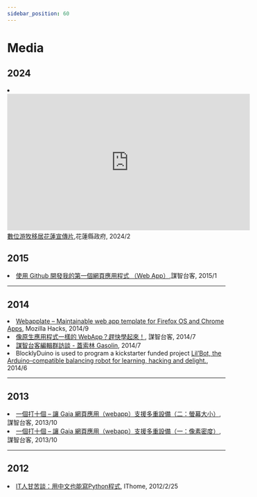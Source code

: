 ```yaml
---
sidebar_position: 60
---
```


# Media

## 2024
<li><iframe width="560" height="315" src="https://www.youtube.com/embed/OQoZWGhVDjA?si=brsmMlaJ93A2DrdC&amp;start=116" title="YouTube video player" frameborder="0" allow="accelerometer; autoplay; clipboard-write; encrypted-media; gyroscope; picture-in-picture; web-share" referrerpolicy="strict-origin-when-cross-origin" allowfullscreen></iframe><br/>
<a href="https://www.youtube.com/watch?v=OQoZWGhVDjA">數位游牧移居花蓮宣傳片</a>,花蓮縣政府, 2024/2</li>

## 2015

<li><a href="http://tech.mozilla.com.tw/posts/5987/%e4%bd%bf%e7%94%a8-github-%e9%96%8b%e7%99%bc%e6%88%91%e7%9a%84%e7%ac%ac%e4%b8%80%e5%80%8b%e7%b6%b2%e9%a0%81%e6%87%89%e7%94%a8%e7%a8%8b%e5%bc%8f-%ef%bc%88web-app%ef%bc%89">使用 Github 開發我的第一個網頁應用程式 （Web App）</a>,謀智台客, 2015/1</li>

----

## 2014

<li><a href="https://hacks.mozilla.org/2014/09/webapplate-maintainable-web-app-template-for-firefox-os-and-chrome-apps/">Webapplate – Maintainable web app template for Firefox OS and Chrome Apps</a>, Mozilla Hacks, 2014/9</li>
<li><a href="http://tech.mozilla.com.tw/posts/4803/%e5%83%8f%e5%8e%9f%e7%94%9f%e6%87%89%e7%94%a8%e7%a8%8b%e5%bc%8f%e4%b8%80%e6%a8%a3%e7%9a%84-webapp%ef%bc%9f%e8%b6%95%e5%bf%ab%e5%ad%b8%e8%b5%b7%e4%be%86%ef%bc%81/">像原生應用程式一樣的 WebApp？趕快學起來！</a>, 謀智台客, 2014/7</li>
<li><a href="https://www.youtube.com/watch?v=rQdCFgi_5nA">謀智台客編輯群訪談 - 蓋索林 Gasolin</a>, 2014/7</li>
<li>BlocklyDuino is used to program a kickstarter funded project <a href="https://www.kickstarter.com/projects/1607857757/lilbot-the-little-robot-that-could">Lil’Bot, the Arduino-compatible balancing robot for learning, hacking and delight.</a>, 2014/6</li>

----

## 2013

<li><a href="http://tech.mozilla.com.tw/posts/2862/%e4%b8%80%e5%80%8b%e6%89%93%e5%8d%81%e5%80%8b-%e8%ae%93-gaia-%e7%b6%b2%e9%a0%81%e6%87%89%e7%94%a8%ef%bc%88webapp%ef%bc%89%e6%94%af%e6%8f%b4%e5%a4%9a%e9%87%8d%e8%a8%ad%e5%82%99%ef%bc%88%e4%ba%8c">一個打十個 – 讓 Gaia 網頁應用（webapp）支援多重設備（二：螢幕大小）</a>, 謀智台客, 2013/10</li>
<li><a href="http://tech.mozilla.com.tw/posts/2835/%e4%b8%80%e5%80%8b%e6%89%93%e5%8d%81%e5%80%8b-%e8%ae%93-gaia-%e7%b6%b2%e9%a0%81%e6%87%89%e7%94%a8%ef%bc%88webapp%ef%bc%89%e6%94%af%e6%8f%b4%e5%a4%9a%e9%87%8d%e8%a8%ad%e5%82%99%ef%bc%88%e4%b8%80">一個打十個 – 讓 Gaia 網頁應用（webapp）支援多重設備（一：像素密度）</a>, 謀智台客, 2013/10</li>

----
## 2012

<li><a href="https://www.ithome.com.tw/tech/72359">IT人甘苦談：用中文也能寫Python程式</a>, IThome, 2012/2/25</li>
